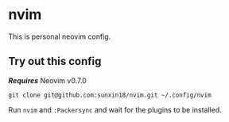 # nvim
This is personal neovim config.

## Try out this config
***Requires*** Neovim v0.7.0
```
git clone git@github.com:sunxin18/nvim.git ~/.config/nvim
```
Run ```nvim``` and ```:Packersync``` and wait for the plugins to be installed.
